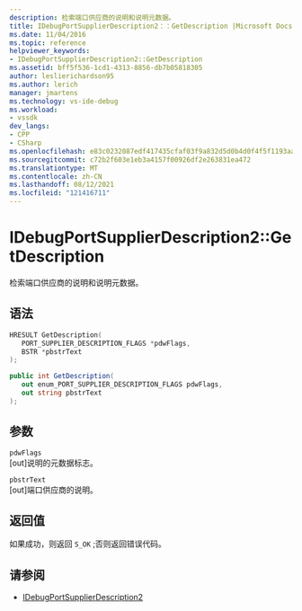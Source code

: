 ```yaml
---
description: 检索端口供应商的说明和说明元数据。
title: IDebugPortSupplierDescription2：：GetDescription |Microsoft Docs
ms.date: 11/04/2016
ms.topic: reference
helpviewer_keywords:
- IDebugPortSupplierDescription2::GetDescription
ms.assetid: bff5f536-1cd1-4313-8856-db7b05818305
author: leslierichardson95
ms.author: lerich
manager: jmartens
ms.technology: vs-ide-debug
ms.workload:
- vssdk
dev_langs:
- CPP
- CSharp
ms.openlocfilehash: e83c0232087edf417435cfaf03f9a832d5d0b4d0f4f5f1193aa56c3bda963d6e
ms.sourcegitcommit: c72b2f603e1eb3a4157f00926df2e263831ea472
ms.translationtype: MT
ms.contentlocale: zh-CN
ms.lasthandoff: 08/12/2021
ms.locfileid: "121416711"
---
```

# <a name="idebugportsupplierdescription2getdescription"></a>IDebugPortSupplierDescription2::GetDescription
检索端口供应商的说明和说明元数据。

## <a name="syntax"></a>语法

```cpp
HRESULT GetDescription(
   PORT_SUPPLIER_DESCRIPTION_FLAGS *pdwFlags,
   BSTR *pbstrText
);
```

```csharp
public int GetDescription(
   out enum_PORT_SUPPLIER_DESCRIPTION_FLAGS pdwFlags,
   out string pbstrText
);
```

## <a name="parameters"></a>参数
`pdwFlags`\
[out]说明的元数据标志。

`pbstrText`\
[out]端口供应商的说明。

## <a name="return-value"></a>返回值
 如果成功，则返回 `S_OK` ;否则返回错误代码。

## <a name="see-also"></a>请参阅
- [IDebugPortSupplierDescription2](../../../extensibility/debugger/reference/idebugportsupplierdescription2.md)
